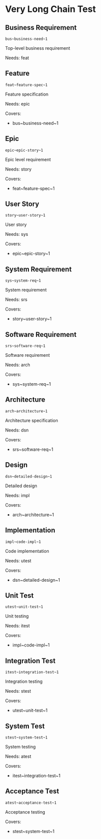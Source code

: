 # Very Long Chain Test

## Business Requirement
`bus~business-need~1`

Top-level business requirement

Needs: feat

## Feature
`feat~feature-spec~1`

Feature specification

Needs: epic

Covers:
- bus~business-need~1

## Epic
`epic~epic-story~1`

Epic level requirement

Needs: story

Covers:
- feat~feature-spec~1

## User Story
`story~user-story~1`

User story

Needs: sys

Covers:
- epic~epic-story~1

## System Requirement
`sys~system-req~1`

System requirement

Needs: srs

Covers:
- story~user-story~1

## Software Requirement
`srs~software-req~1`

Software requirement

Needs: arch

Covers:
- sys~system-req~1

## Architecture
`arch~architecture~1`

Architecture specification

Needs: dsn

Covers:
- srs~software-req~1

## Design
`dsn~detailed-design~1`

Detailed design

Needs: impl

Covers:
- arch~architecture~1

## Implementation
`impl~code-impl~1`

Code implementation

Needs: utest

Covers:
- dsn~detailed-design~1

## Unit Test
`utest~unit-test~1`

Unit testing

Needs: itest

Covers:
- impl~code-impl~1

## Integration Test
`itest~integration-test~1`

Integration testing

Needs: stest

Covers:
- utest~unit-test~1

## System Test
`stest~system-test~1`

System testing

Needs: atest

Covers:
- itest~integration-test~1

## Acceptance Test
`atest~acceptance-test~1`

Acceptance testing

Covers:
- stest~system-test~1